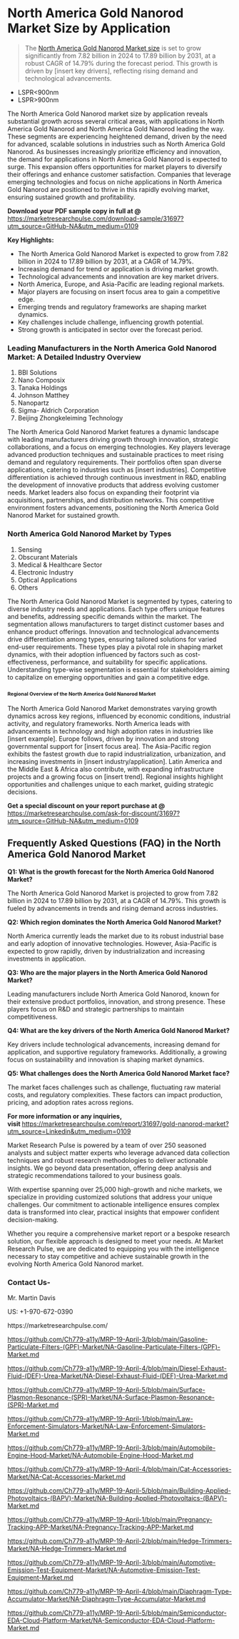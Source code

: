 <h1>North America Gold Nanorod Market&nbsp;Size by Application</h1><blockquote><p>The <a href="https://marketresearchpulse.com/download-sample/31697?utm_source=GitHub-NA&amp;utm_medium=0109">North America Gold Nanorod Market size</a> is set to grow significantly from 7.82 billion in 2024 to 17.89 billion by 2031, at a robust CAGR of 14.79% during the forecast period. This growth is driven by [insert key drivers], reflecting rising demand and technological advancements.</p></blockquote><ul><li>LSPR<900nm <li> LSPR>900nm</li></ul><p>The North America Gold Nanorod market size by application reveals substantial growth across several critical areas, with applications in North America Gold Nanorod and North America Gold Nanorod leading the way. These segments are experiencing heightened demand, driven by the need for advanced, scalable solutions in industries such as North America Gold Nanorod. As businesses increasingly prioritize efficiency and innovation, the demand for applications in North America Gold Nanorod is expected to surge. This expansion offers opportunities for market players to diversify their offerings and enhance customer satisfaction. Companies that leverage emerging technologies and focus on niche applications in North America Gold Nanorod are positioned to thrive in this rapidly evolving market, ensuring sustained growth and profitability.</p><p><strong>Download your PDF sample copy in full at @ </strong><a href="https://marketresearchpulse.com/download-sample/31697?utm_source=GitHub-NA&amp;utm_medium=0109">https://marketresearchpulse.com/download-sample/31697?utm_source=GitHub-NA&amp;utm_medium=0109</a></p><p><strong>Key Highlights: </strong></p><ul><li>The North America Gold Nanorod Market is expected to grow from 7.82 billion in 2024 to 17.89 billion by 2031, at a CAGR of 14.79%.</li><li>Increasing demand for trend or application is driving market growth.</li><li>Technological advancements and innovation are key market drivers.</li><li>North America, Europe, and Asia-Pacific are leading regional markets.</li><li>Major players are focusing on insert focus area to gain a competitive edge.</li><li>Emerging trends and regulatory frameworks are shaping market dynamics.</li><li>Key challenges include challenge, influencing growth potential.</li><li>Strong growth is anticipated in sector over the forecast period.</li></ul><h3>Leading Manufacturers in the North America Gold Nanorod Market: A Detailed Industry Overview</h3><ol><li>BBI Solutions</li><li>Nano Composix</li><li>Tanaka Holdings</li><li>Johnson Matthey</li><li>Nanopartz</li><li>Sigma- Aldrich Corporation</li><li>Beijing Zhongkeleiming Technology</li></ol><div class="flex max-w-full flex-col flex-grow"><div class="min-h-8 text-message flex w-full flex-col items-end gap-2 whitespace-normal break-words [.text-message+&amp;]:mt-5" dir="auto" data-message-author-role="assistant" data-message-id="fd8432e4-4910-450d-b182-61b7bfb0a01f" data-message-model-slug="gpt-4o"><div class="flex w-full flex-col gap-1 empty:hidden first:pt-[3px]"><div class="markdown prose w-full break-words dark:prose-invert light"><p>The North America Gold Nanorod Market features a dynamic landscape with leading manufacturers driving growth through innovation, strategic collaborations, and a focus on emerging technologies. Key players leverage advanced production techniques and sustainable practices to meet rising demand and regulatory requirements. Their portfolios often span diverse applications, catering to industries such as [insert industries]. Competitive differentiation is achieved through continuous investment in R&amp;D, enabling the development of innovative products that address evolving customer needs. Market leaders also focus on expanding their footprint via acquisitions, partnerships, and distribution networks. This competitive environment fosters advancements, positioning the North America Gold Nanorod Market for sustained growth.</p></div></div></div></div><h3>North America Gold Nanorod Market by Types</h3><ol><li>Sensing <li> Obscurant Materials <li> Medical & Healthcare Sector <li> Electronic Industry <li> Optical Applications <li> Others</li></ol><div class="flex max-w-full flex-col flex-grow"><div class="min-h-8 text-message flex w-full flex-col items-end gap-2 whitespace-normal break-words [.text-message+&amp;]:mt-5" dir="auto" data-message-author-role="assistant" data-message-id="084470be-0bb7-4664-bddf-5156b4f41249" data-message-model-slug="gpt-4o-mini"><div class="flex w-full flex-col gap-1 empty:hidden first:pt-[3px]"><div class="markdown prose w-full break-words dark:prose-invert light"><p>The North America Gold Nanorod Market is segmented by types, catering to diverse industry needs and applications. Each type offers unique features and benefits, addressing specific demands within the market. The segmentation allows manufacturers to target distinct customer bases and enhance product offerings. Innovation and technological advancements drive differentiation among types, ensuring tailored solutions for varied end-user requirements. These types play a pivotal role in shaping market dynamics, with their adoption influenced by factors such as cost-effectiveness, performance, and suitability for specific applications. Understanding type-wise segmentation is essential for stakeholders aiming to capitalize on emerging opportunities and gain a competitive edge.</p></div></div></div></div><h3><span style="font-size: 11px;">Regional Overview of the North America Gold Nanorod Market</span></h3><div class="flex max-w-full flex-col flex-grow"><div class="min-h-8 text-message flex w-full flex-col items-end gap-2 whitespace-normal break-words [.text-message+&amp;]:mt-5" dir="auto" data-message-author-role="assistant" data-message-id="e9038762-ce64-4e30-91c9-9bd413514231" data-message-model-slug="gpt-4o-mini"><div class="flex w-full flex-col gap-1 empty:hidden first:pt-[3px]"><div class="markdown prose w-full break-words dark:prose-invert light"><p>The North America Gold Nanorod Market demonstrates varying growth dynamics across key regions, influenced by economic conditions, industrial activity, and regulatory frameworks. North America leads with advancements in technology and high adoption rates in industries like [insert example]. Europe follows, driven by innovation and strong governmental support for [insert focus area]. The Asia-Pacific region exhibits the fastest growth due to rapid industrialization, urbanization, and increasing investments in [insert industry/application]. Latin America and the Middle East &amp; Africa also contribute, with expanding infrastructure projects and a growing focus on [insert trend]. Regional insights highlight opportunities and challenges unique to each market, guiding strategic decisions.</p></div></div></div></div><p><strong>Get a special discount on your report purchase at @ </strong><a href="https://marketresearchpulse.com/ask-for-discount/31697?utm_source=GitHub-NA&amp;utm_medium=0109">https://marketresearchpulse.com/ask-for-discount/31697?utm_source=GitHub-NA&amp;utm_medium=0109</a></p><h2>Frequently Asked Questions (FAQ) in the North America Gold Nanorod Market</h2><p><strong>Q1: What is the growth forecast for the North America Gold Nanorod Market?</strong></p><p>The North America Gold Nanorod Market is projected to grow from 7.82 billion in 2024 to 17.89 billion by 2031, at a CAGR of 14.79%. This growth is fueled by advancements in trends and rising demand across industries.</p><p><strong>Q2: Which region dominates the North America Gold Nanorod Market?</strong></p><p>North America currently leads the market due to its robust industrial base and early adoption of innovative technologies. However, Asia-Pacific is expected to grow rapidly, driven by industrialization and increasing investments in application.</p><p><strong>Q3: Who are the major players in the North America Gold Nanorod Market?</strong></p><p>Leading manufacturers include North America Gold Nanorod, known for their extensive product portfolios, innovation, and strong presence. These players focus on R&amp;D and strategic partnerships to maintain competitiveness.</p><p><strong>Q4: What are the key drivers of the North America Gold Nanorod Market?</strong></p><p>Key drivers include technological advancements, increasing demand for application, and supportive regulatory frameworks. Additionally, a growing focus on sustainability and innovation is shaping market dynamics.</p><p><strong>Q5: What challenges does the North America Gold Nanorod Market face?</strong></p><p>The market faces challenges such as challenge, fluctuating raw material costs, and regulatory complexities. These factors can impact production, pricing, and adoption rates across regions.</p><p><strong>For more information or any inquiries, visit&nbsp;</strong><a href="https://marketresearchpulse.com/report/31697/gold-nanorod-market?utm_source=Linkedin&utm_medium=0109">https://marketresearchpulse.com/report/31697/gold-nanorod-market?utm_source=Linkedin&utm_medium=0109</a></p><p>Market Research Pulse is powered by a team of over 250 seasoned analysts and subject matter experts who leverage advanced data collection techniques and robust research methodologies to deliver actionable insights. We go beyond data presentation, offering deep analysis and strategic recommendations tailored to your business goals.</p><p>With expertise spanning over 25,000 high-growth and niche markets, we specialize in providing customized solutions that address your unique challenges. Our commitment to actionable intelligence ensures complex data is transformed into clear, practical insights that empower confident decision-making.</p><p>Whether you require a comprehensive market report or a bespoke research solution, our flexible approach is designed to meet your needs. At Market Research Pulse, we are dedicated to equipping you with the intelligence necessary to stay competitive and achieve sustainable growth in the evolving North America Gold Nanorod market.</p><h3><strong>Contact Us-</strong></h3><p>Mr. Martin Davis</p><p>US: +1-970-672-0390</p><p>https://marketresearchpulse.com/</p><p><a href="https://github.com/Ch779-a11y/MRP-19-April-3/blob/main/Gasoline-Particulate-Filters-(GPF)-Market/NA-Gasoline-Particulate-Filters-(GPF)-Market.md">https://github.com/Ch779-a11y/MRP-19-April-3/blob/main/Gasoline-Particulate-Filters-(GPF)-Market/NA-Gasoline-Particulate-Filters-(GPF)-Market.md</a></p><p><a href="https://github.com/Ch779-a11y/MRP-19-April-4/blob/main/Diesel-Exhaust-Fluid-(DEF)-Urea-Market/NA-Diesel-Exhaust-Fluid-(DEF)-Urea-Market.md">https://github.com/Ch779-a11y/MRP-19-April-4/blob/main/Diesel-Exhaust-Fluid-(DEF)-Urea-Market/NA-Diesel-Exhaust-Fluid-(DEF)-Urea-Market.md</a></p><p><a href="https://github.com/Ch779-a11y/MRP-19-April-5/blob/main/Surface-Plasmon-Resonance-(SPR)-Market/NA-Surface-Plasmon-Resonance-(SPR)-Market.md">https://github.com/Ch779-a11y/MRP-19-April-5/blob/main/Surface-Plasmon-Resonance-(SPR)-Market/NA-Surface-Plasmon-Resonance-(SPR)-Market.md</a></p><p><a href="https://github.com/Ch779-a11y/MRP-19-April-1/blob/main/Law-Enforcement-Simulators-Market/NA-Law-Enforcement-Simulators-Market.md">https://github.com/Ch779-a11y/MRP-19-April-1/blob/main/Law-Enforcement-Simulators-Market/NA-Law-Enforcement-Simulators-Market.md</a></p><p><a href="https://github.com/Ch779-a11y/MRP-19-April-3/blob/main/Automobile-Engine-Hood-Market/NA-Automobile-Engine-Hood-Market.md">https://github.com/Ch779-a11y/MRP-19-April-3/blob/main/Automobile-Engine-Hood-Market/NA-Automobile-Engine-Hood-Market.md</a></p><p><a href="https://github.com/Ch779-a11y/MRP-19-April-4/blob/main/Cat-Accessories-Market/NA-Cat-Accessories-Market.md">https://github.com/Ch779-a11y/MRP-19-April-4/blob/main/Cat-Accessories-Market/NA-Cat-Accessories-Market.md</a></p><p><a href="https://github.com/Ch779-a11y/MRP-19-April-5/blob/main/Building-Applied-Photovoltaics-(BAPV)-Market/NA-Building-Applied-Photovoltaics-(BAPV)-Market.md">https://github.com/Ch779-a11y/MRP-19-April-5/blob/main/Building-Applied-Photovoltaics-(BAPV)-Market/NA-Building-Applied-Photovoltaics-(BAPV)-Market.md</a></p><p><a href="https://github.com/Ch779-a11y/MRP-19-April-1/blob/main/Pregnancy-Tracking-APP-Market/NA-Pregnancy-Tracking-APP-Market.md">https://github.com/Ch779-a11y/MRP-19-April-1/blob/main/Pregnancy-Tracking-APP-Market/NA-Pregnancy-Tracking-APP-Market.md</a></p><p><a href="https://github.com/Ch779-a11y/MRP-19-April-2/blob/main/Hedge-Trimmers-Market/NA-Hedge-Trimmers-Market.md">https://github.com/Ch779-a11y/MRP-19-April-2/blob/main/Hedge-Trimmers-Market/NA-Hedge-Trimmers-Market.md</a></p><p><a href="https://github.com/Ch779-a11y/MRP-19-April-3/blob/main/Automotive-Emission-Test-Equipment-Market/NA-Automotive-Emission-Test-Equipment-Market.md">https://github.com/Ch779-a11y/MRP-19-April-3/blob/main/Automotive-Emission-Test-Equipment-Market/NA-Automotive-Emission-Test-Equipment-Market.md</a></p><p><a href="https://github.com/Ch779-a11y/MRP-19-April-4/blob/main/Diaphragm-Type-Accumulator-Market/NA-Diaphragm-Type-Accumulator-Market.md">https://github.com/Ch779-a11y/MRP-19-April-4/blob/main/Diaphragm-Type-Accumulator-Market/NA-Diaphragm-Type-Accumulator-Market.md</a></p><p><a href="https://github.com/Ch779-a11y/MRP-19-April-5/blob/main/Semiconductor-EDA-Cloud-Platform-Market/NA-Semiconductor-EDA-Cloud-Platform-Market.md">https://github.com/Ch779-a11y/MRP-19-April-5/blob/main/Semiconductor-EDA-Cloud-Platform-Market/NA-Semiconductor-EDA-Cloud-Platform-Market.md</a></p>
